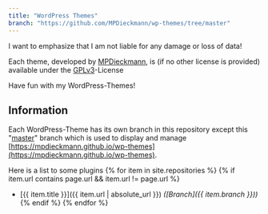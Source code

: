 ```yaml
---
title: "WordPress Themes"
branch: "https://github.com/MPDieckmann/wp-themes/tree/master"
---
```

I want to emphasize that I am not liable for any damage or loss of data!

Each theme, developed by [MPDieckmann](https://github.com/MPDieckmann), is (if no other license is provided) available under the [GPLv3](https://www.gnu.org/licenses/gpl-3.0.html)-License

Have fun with my WordPress-Themes!

## Information

Each WordPress-Theme has its own branch in this repository except this "[master](https://github.com/MPDieckmann/wp-themes/tree/master)" branch which is used to display and manage [https://mpdieckmann.github.io/wp-themes](https://mpdieckmann.github.io/wp-themes).

Here is a list to some plugins
{% for item in site.repositories %}
{% if item.url contains page.url && item.url != page.url %}
* [{{ item.title }}]({{ item.url | absolute_url }}) *([Branch]({{ item.branch }}))*
{% endif %}
{% endfor %}
